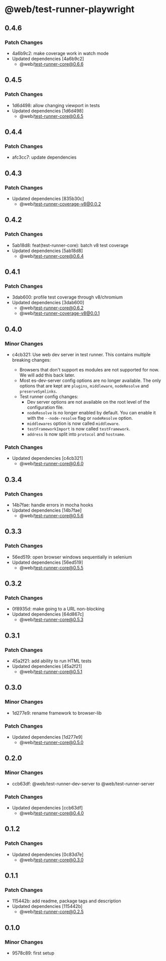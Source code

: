 # @web/test-runner-playwright

## 0.4.6

### Patch Changes

- 4a6b9c2: make coverage work in watch mode
- Updated dependencies [4a6b9c2]
  - @web/test-runner-core@0.6.6

## 0.4.5

### Patch Changes

- 1d6d498: allow changing viewport in tests
- Updated dependencies [1d6d498]
  - @web/test-runner-core@0.6.5

## 0.4.4

### Patch Changes

- afc3cc7: update dependencies

## 0.4.3

### Patch Changes

- Updated dependencies [835b30c]
  - @web/test-runner-coverage-v8@0.0.2

## 0.4.2

### Patch Changes

- 5ab18d8: feat(test-runner-core): batch v8 test coverage
- Updated dependencies [5ab18d8]
  - @web/test-runner-core@0.6.4

## 0.4.1

### Patch Changes

- 3dab600: profile test coverage through v8/chromium
- Updated dependencies [3dab600]
  - @web/test-runner-core@0.6.2
  - @web/test-runner-coverage-v8@0.0.1

## 0.4.0

### Minor Changes

- c4cb321: Use web dev server in test runner. This contains multiple breaking changes:

  - Browsers that don't support es modules are not supported for now. We will add this back later.
  - Most es-dev-server config options are no longer available. The only options that are kept are `plugins`, `middleware`, `nodeResolve` and `preserveSymlinks`.
  - Test runner config changes:
    - Dev server options are not available on the root level of the configuration file.
    - `nodeResolve` is no longer enabled by default. You can enable it with the `--node-resolve` flag or `nodeResolve` option.
    - `middlewares` option is now called `middleware`.
    - `testFrameworkImport` is now called `testFramework`.
    - `address` is now split into `protocol` and `hostname`.

### Patch Changes

- Updated dependencies [c4cb321]
  - @web/test-runner-core@0.6.0

## 0.3.4

### Patch Changes

- 14b7fae: handle errors in mocha hooks
- Updated dependencies [14b7fae]
  - @web/test-runner-core@0.5.6

## 0.3.3

### Patch Changes

- 56ed519: open browser windows sequentially in selenium
- Updated dependencies [56ed519]
  - @web/test-runner-core@0.5.5

## 0.3.2

### Patch Changes

- 0f8935d: make going to a URL non-blocking
- Updated dependencies [64d867c]
  - @web/test-runner-core@0.5.3

## 0.3.1

### Patch Changes

- 45a2f21: add ability to run HTML tests
- Updated dependencies [45a2f21]
  - @web/test-runner-core@0.5.1

## 0.3.0

### Minor Changes

- 1d277e9: rename framework to browser-lib

### Patch Changes

- Updated dependencies [1d277e9]
  - @web/test-runner-core@0.5.0

## 0.2.0

### Minor Changes

- ccb63df: @web/test-runner-dev-server to @web/test-runner-server

### Patch Changes

- Updated dependencies [ccb63df]
  - @web/test-runner-core@0.4.0

## 0.1.2

### Patch Changes

- Updated dependencies [0c83d7e]
  - @web/test-runner-core@0.3.0

## 0.1.1

### Patch Changes

- 115442b: add readme, package tags and description
- Updated dependencies [115442b]
  - @web/test-runner-core@0.2.5

## 0.1.0

### Minor Changes

- 9578c89: first setup
